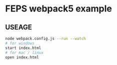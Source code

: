 # FEPS webpack5 example

## USEAGE

```bash
node webpack.config.js --run --watch
# for windows
start index.html
# for mac / linux
open index.html
```

